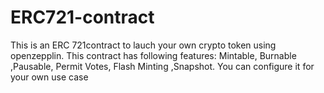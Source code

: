 # ERC721-contract
This is an ERC 721contract to lauch your own crypto token using openzepplin. This contract has following features: Mintable, Burnable ,Pausable, Permit Votes, Flash Minting ,Snapshot. You can configure it for your own use case
